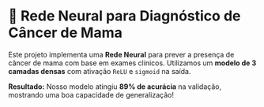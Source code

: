 # 🧠 Rede Neural para Diagnóstico de Câncer de Mama  

Este projeto implementa uma **Rede Neural** para prever a presença de câncer de mama com base em exames clínicos. Utilizamos um **modelo de 3 camadas densas** com ativação `ReLU` e `sigmoid` na saída.  

**Resultado:** Nosso modelo atingiu **89% de acurácia** na validação, mostrando uma boa capacidade de generalização!  
